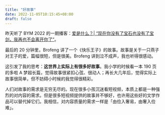 ```yaml
---
title: "好故事"
date: 2022-11-05T10:15:45+08:00
draft: false
---
```


昨天听了 BYM 2022 的一期播客：[爱是什么？| “现在你没有了宝石也没有了宝剑，我再也不会离开你了”](https://podcasts.apple.com/us/podcast/292-%E7%88%B1%E6%98%AF%E4%BB%80%E4%B9%88-%E7%8E%B0%E5%9C%A8%E4%BD%A0%E6%B2%A1%E6%9C%89%E4%BA%86%E5%AE%9D%E7%9F%B3%E4%B9%9F%E6%B2%A1%E6%9C%89%E4%BA%86%E5%AE%9D%E5%89%91-%E6%88%91%E5%86%8D%E4%B9%9F%E4%B8%8D%E4%BC%9A%E7%A6%BB%E5%BC%80%E4%BD%A0%E4%BA%86/id1516595082?i=1000578516639)。

最后的 20 分钟里，Brofeng 讲了一个《快乐王子》的故事。故事是关于一只燕子对王子的爱，篇幅很短，但是很美。Brofeng 讲到泣不成声，我也听得很感动。

这引发了我的思考：​**这世界上实际上有很多好故事**​。我小学的时候看一本 190 页的多啦 A 梦超长篇，觉得故事很紧扣心弦、很动人；再长大几年后，觉得实际上故事很简单，但不妨碍小时候的我觉得很精彩。

人们对故事的需求是无穷无尽的。现在很多小孩沉迷看短视频，本质上都是一种强烈的对内容的需求。但是很多短视频提供的故事并不够好，也许用这些好的文学作品可以替代掉它们。我相信，对内容质量的需求一样是「由俭入奢易，由奢入俭难」。
